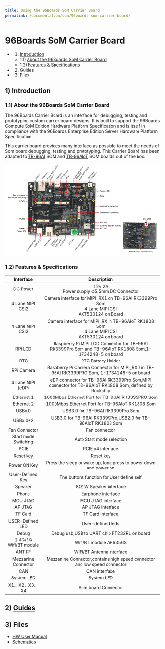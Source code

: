 ```yaml
---
title: Using the 96Boards SoM Carrier Board
permalink: /documentation/som/96boards-som-carrier-board/
---
```


# 96Boards SoM Carrier Board

- 1) [Introduction](#introduction)
	- 1.1) [About the 96Boards SoM Carrier Board](#11-about-the-96boards-som-carrier-board)
	- 1.2) [Features & Specifications](#12-features-and-specifications)
- 2) [Guides](#2-guides)
- 3) [Files](#3-files)

## 1) Introduction
### 1.1) About the 96Boards SoM Carrier Board

The 96Boards Carrier Board is an interface for debugging, testing and prototyping custom carrier board designs. It is built to support the 96Boards Compute SoM Edition Hardware Platform Specification and is itself in compliance with the 96Boards Enterprise Edition Server Hardware Platform Specification.

This carrier board provides many interface as possible to meet the needs of Som board debugging, testing and prototyping. This Carrier Board has been adapted to [TB-96AI](../tb-96ai/) SOM and [TB-96AIoT](../tb-96aiot/) SOM boards out of the box.

<img src="./images/96b-som-carrier-labeled.png" data-canonical-src="" width="550" height="300" />

### 1.2) Features & Specifications

| Interface | Description |
|:---------:|:-----------:|
| DC Power  | 12v 2A<br>Power supply φ5.5mm DC Connector |
| 4 Lane MIPI CSI2 | Camera interface for MIPI_RX1 on TB-96AI RK3399Pro Som<br>4 Lane MIPI CSI<br>AXT530124 on Board |
| 4 Lane MIPI CSI3 | Camera interface for MIPI_RX in TB-96AIoT RK1808 Som<br>4 Lane MIPI CSI<br>AXT530124 on board |
| RPi LCD | Raspberry Pi MIPI LCD Connector for TB-96AI RK3399Pro Som and TB-96AIoT RK1808 Som,1-1734248-5 on board |
| RTC | RTC Battery Holder |
| RPi Camera | Raspberry Pi Camera Connector for MIPI_RX0 in TB-96AI RK3399PRO Som, 1-1734248-5 on board |
| 4 Lane MIPI (eDP) | eDP connector for TB-96AI RK3399Pro Som,MIPI connector for TB-96AIoT RK1808 Som, defined by Rockchip |
| Ethernet 1 | 1000Mbps Ethernet Port for TB-96AI RK3399PRO Som |
| Ethernet 2 | 1000Mbps Ethernet Port for TB-96AIoT RK1808 Som |
| USBx.0 | USB3.0 for TB-96AI RK3399Pro Som 
| USBx.0*2 | USB3.0 for TB-96AI RK3399Pro,USB2.0 for TB-96AIoT RK1808 Som |
| Fan Connector | Fan connector |
| Start mode Switching | Auto Start mode selection |
| PCIE | PCIE x4 interface |
| Reset key | Reset key |
| Power ON Key | Press the sleep or wake up, long press to power down and power on |
| User-Defined Key | The buttons function for User define self |
| Speaker | 8Ω1W Speaker interface |
| Phone | Earphone interface |
| MCU JTAG | MCU JTAG interface |
| AP JTAG | AP JTAG interface |
| TF Card | TF Card interface |
| USER-Defined LED | User-defined leds |
| Debug | Debug usb,USB to UART chip FT232RL on board |
| 2.4G/5G Wifi/BT module | Wifi/BT module AP6356S |
| ANT RF | WIFI/BT Antenna interface |
| Mezzanine Connector | Mezzanine Connector,contains high speed connector and low speed connector |
| CAN | CAN interface |
| System LED | System LED |
| X1、X2、X3、X4 | Som board Connector |

## 2) [Guides](guides/)

## 3) Files

- [HW User Manual](files/96boards-som-carrier-board-hardware-user-manual.pdf)
- [Schematics](files/96boards-som-carrier-board-schematics.pdf)

